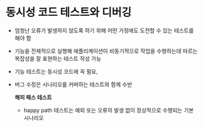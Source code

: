 # 동시성 코드 테스트와 디버깅

- 엄청난 오류가 발생하지 않도록 하기 위해 어떤 가정에도 도전할 수 있는 테스트를 해야 함
- 기능을 전체적으로 실행해 애플리케이션이 비동기적으로 작업을 수행하는데 따르는 복잡성을 잘 표현하는 테스트 작성 가능
- 기능 테스트는 동시성 코드에 꼭 필요,
- 버그 수정은 시나리오를 커버하는 테스트와 함께 수반

  **해피 패스 테스트**
  - happy path 테스트는 예외 또는 오류의 발생 없이 정상적으로 수행되는 기본 시나리오

